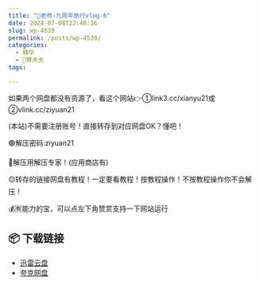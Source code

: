 ```yaml
---
title: "🌸老师-九周年旅行vlog-6"
date: 2024-07-08T22:40:36
slug: wp-4539
permalink: /posts/wp-4539/
categories:
  - 精华
  - 🌸臂夫夫
tags:

---
```


如果两个网盘都没有资源了，看这个网站👉①link3.cc/xianyu21或②vlink.cc/ziyuan21

(本站)不需要注册账号！直接转存到对应网盘OK？懂吧！

🟢解压密码:ziyuan21

🔵解压用解压专家！(应用商店有)

🟡转存的链接网盘有教程！一定要看教程！按教程操作！不按教程操作你不会解压！

💰🈶能力的宝，可以点左下角赞赏支持一下网站运行

## 📦 下载链接
- [迅雷云盘](https://blziyuan21.com/pay-download/4539?key=32fc5a7ade&down_id=0)
- [夸克网盘](https://blziyuan21.com/pay-download/4539?key=32fc5a7ade&down_id=1)

